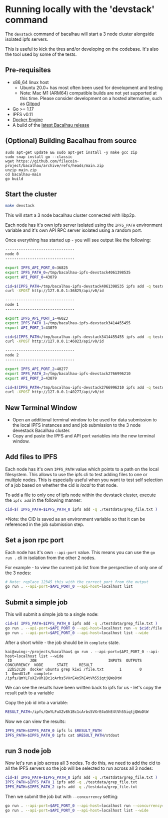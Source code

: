 # Running locally with the 'devstack' command

The `devstack` command of bacalhau will start a 3 node cluster alongside isolated ipfs servers.

This is useful to kick the tires and/or developing on the codebase.  It's also the tool used by some of the tests.

## Pre-requisites

 * x86_64 linux host
    * Ubuntu 20.0+ has most often been used for development and testing
    * Note: Mac M1 (ARM64) compatible builds are not yet supported at this time. Please consider development on a hosted alternative, such as [Gitpod](https://gitpod.io/#https://github.com/filecoin-project/bacalhau)
 * Go >= 1.17
 * IPFS v0.11
 * [Docker Engine](https://docs.docker.com/get-docker/)
 * A build of the [latest Bacalhau release](https://github.com/filecoin-project/bacalhau/releases/)

## (Optional) Building Bacalhau from source

```
sudo apt-get update && sudo apt-get install -y make gcc zip
sudo snap install go --classic
wget https://github.com/filecoin-project/bacalhau/archive/refs/heads/main.zip
unzip main.zip
cd bacalhau-main
go build

```



## Start the cluster

```bash
make devstack
```

This will start a 3 node bacalhau cluster connected with libp2p.

Each node has it's own ipfs server isolated using the `IPFS_PATH` environment variable and it's own API RPC server isolated using a random port.

Once everything has started up - you will see output like the following:

```bash
-------------------------------
node 0
-------------------------------

export IPFS_API_PORT_0=36825
export IPFS_PATH_0=/tmp/bacalhau-ipfs-devstack4061398535
export API_PORT_0=43079

cid=$(IPFS_PATH=/tmp/bacalhau-ipfs-devstack4061398535 ipfs add -q testdata/grep_file.txt)
curl -XPOST http://127.0.0.1:36825/api/v0/id

-------------------------------
node 1
-------------------------------

export IPFS_API_PORT_1=46023
export IPFS_PATH_1=/tmp/bacalhau-ipfs-devstack3414455455
export API_PORT_1=43079

cid=$(IPFS_PATH=/tmp/bacalhau-ipfs-devstack3414455455 ipfs add -q testdata/grep_file.txt)
curl -XPOST http://127.0.0.1:46023/api/v0/id

-------------------------------
node 2
-------------------------------

export IPFS_API_PORT_2=40277
export IPFS_PATH_2=/tmp/bacalhau-ipfs-devstack2766996210
export API_PORT_2=43079

cid=$(IPFS_PATH=/tmp/bacalhau-ipfs-devstack2766996210 ipfs add -q testdata/grep_file.txt)
curl -XPOST http://127.0.0.1:40277/api/v0/id
```

## New Terminal Window
* Open an additional terminal window to be used for data submission to the local IPFS instances and and job submission to the 3 node devestack Bacalhau cluster.
* Copy and paste the IPFS and API port variables into the new terminal window.

## Add files to IPFS

Each node has it's own `IPFS_PATH` value which points to a path on the local filesystem.  This allows to use the ipfs cli to test adding files to one or multiple nodes.  This is especially useful when you want to test self selection of a job based on whether the cid is *local* to that node.

To add a file to only one of ipfs node within the devstack cluster, execute the `ipfs add` in the following manner:

```bash
cid=$( IPFS_PATH=$IPFS_PATH_0 ipfs add -q ./testdata/grep_file.txt )
```
*Note: the CID is saved as an environment variable so that it can be referenced in the job submission step.

## Set a json rpc port

Each node has it's own `--api-port` value.  This means you can use the `go run .` cli in isolation from the other 2 nodes.

For example - to view the current job list from the perspective of only one of the 3 nodes:

```bash
# Note: replace 12345 this with the correct port from the output
go run . --api-port=$API_PORT_0 --api-host=localhost list
```

## Submit a simple job

This will submit a simple job to a single node:

```bash
cid=$( IPFS_PATH=$IPFS_PATH_0 ipfs add -q ./testdata/grep_file.txt )
go run . --api-port=$API_PORT_0 --api-host=localhost run -v $cid:/file.txt ubuntu grep kiwi /file.txt
go run . --api-port=$API_PORT_0 --api-host=localhost list --wide
```

After a short while - the job should be in `complete` state.

```
kai@xwing:~/projects/bacalhau$ go run . --api-port=$API_PORT_0 --api-host=localhost list --wide
 ID        JOB                                INPUTS  OUTPUTS  CONCURRENCY  NODE      STATE     RESULT                                               
 22b53c20  docker ubuntu grep kiwi /file.txt       1        0            1  QmedX1zE  complete  /ipfs/QmYLFuXZv8h1Bc1cArbs5VXrE4o5hE4tVh55iqtjQWoDtW 
```

We can see the results have been written back to ipfs for us - let's copy the result path to a variable

Copy the job id into a variable:

```bash
RESULT_PATH=/ipfs/QmYLFuXZv8h1Bc1cArbs5VXrE4o5hE4tVh55iqtjQWoDtW 
```

Now we can view the results:

```bash
IPFS_PATH=$IPFS_PATH_0 ipfs ls $RESULT_PATH
IPFS_PATH=$IPFS_PATH_0 ipfs cat $RESULT_PATH/stdout
```

## run 3 node job

Now let's run a job across all 3 nodes.  To do this, we need to add the cid to all the IPFS servers so the job will be selected to run across all 3 nodes:

```bash
cid=$( IPFS_PATH=$IPFS_PATH_0 ipfs add -q ./testdata/grep_file.txt )
IPFS_PATH=$IPFS_PATH_1 ipfs add -q ./testdata/grep_file.txt
IPFS_PATH=$IPFS_PATH_2 ipfs add -q ./testdata/grep_file.txt
```

Then we submit the job but with `--concurrency` setting:

```bash
go run . --api-port=$API_PORT_0 --api-host=localhost run --concurrency=3 -v $cid:/file.txt ubuntu grep kiwi /file.txt
go run . --api-port=$API_PORT_0 --api-host=localhost list --wide
```
